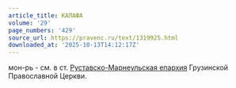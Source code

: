 ```yaml
---
article_title: КАЛАФА
volume: '29'
page_numbers: '429'
source_url: https://pravenc.ru/text/1319925.html
downloaded_at: '2025-10-13T14:12:17Z'
---
```


мон-рь - см. в ст. [Руставско-Марнеульская епархия](<https://pravenc.ru/text/Руставско-Марнеульская епархия.html>) Грузинской Православной Церкви.
